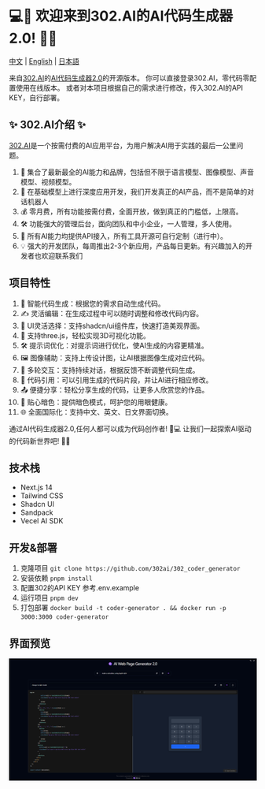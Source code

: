 # 💻🤖 欢迎来到302.AI的AI代码生成器2.0! 🚀✨

[中文](README_zh.md) | [English](README.md) | [日本語](README_ja.md)

来自[302.AI](https://302.ai)的[AI代码生成器2.0](https://302.ai/tools/coder/)的开源版本。
你可以直接登录302.AI，零代码零配置使用在线版本。
或者对本项目根据自己的需求进行修改，传入302.AI的API KEY，自行部署。

## ✨ 302.AI介绍 ✨
[302.AI](https://302.ai)是一个按需付费的AI应用平台，为用户解决AI用于实践的最后一公里问题。
1. 🧠 集合了最新最全的AI能力和品牌，包括但不限于语言模型、图像模型、声音模型、视频模型。
2. 🚀 在基础模型上进行深度应用开发，我们开发真正的AI产品，而不是简单的对话机器人
3. 💰 零月费，所有功能按需付费，全面开放，做到真正的门槛低，上限高。
4. 🛠 功能强大的管理后台，面向团队和中小企业，一人管理，多人使用。
5. 🔗 所有AI能力均提供API接入，所有工具开源可自行定制（进行中）。
6. 💡 强大的开发团队，每周推出2-3个新应用，产品每日更新。有兴趣加入的开发者也欢迎联系我们

## 项目特性
1. 🤖 智能代码生成：根据您的需求自动生成代码。
2. ✍️ 灵活编辑：在生成过程中可以随时调整和修改代码内容。
3. 🎨 UI灵活选择：支持shadcn/ui组件库，快速打造美观界面。
4. 🌟 支持three.js，轻松实现3D可视化功能。
5. 🛠️ 提示词优化：对提示词进行优化，使AI生成的内容更精准。
6. 🖼️ 图像辅助：支持上传设计图，让AI根据图像生成对应代码。
7. 💬 多轮交互：支持持续对话，根据反馈不断调整代码生成。
8. 🔗 代码引用：可以引用生成的代码片段，并让AI进行相应修改。
9. 📤 便捷分享：轻松分享生成的代码，让更多人欣赏您的作品。
10. 🌙 贴心暗色：提供暗色模式，呵护您的用眼健康。
11. 🌐 全面国际化：支持中文、英文、日文界面切换。

通过AI代码生成器2.0,任何人都可以成为代码创作者! 🎉💻 让我们一起探索AI驱动的代码新世界吧! 🌟🚀

## 技术栈
- Next.js 14
- Tailwind CSS
- Shadcn UI
- Sandpack
- Vecel AI SDK

## 开发&部署
1. 克隆项目 `git clone https://github.com/302ai/302_coder_generator`
2. 安装依赖 `pnpm install`
3. 配置302的API KEY 参考.env.example
4. 运行项目 `pnpm dev`
5. 打包部署 `docker build -t coder-generator . && docker run -p 3000:3000 coder-generator`

## 界面预览
![界面预览](docs/preview.png)
